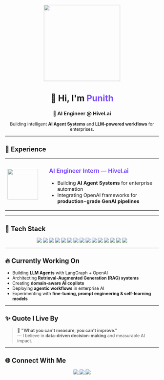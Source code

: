 <p align="center">
  <img src="https://media.giphy.com/media/bGgsc5mWoryfgKBx1u/giphy.gif" width="250"/>
</p>

<h1 align="center">👋 Hi, I'm <span style="color:#7C4DFF">Punith</span></h1>
<h3 align="center">🚀 AI Engineer @ Hivel.ai</h3>

<p align="center">
  Building intelligent <b>AI Agent Systems</b> and <b>LLM-powered workflows</b> for enterprises.
</p>

---

## 💼 Experience

<table>
<tr>
<td width="120">
  <img src="https://cdn.prod.website-files.com/63eb51b67356096260740852/652951ed37ff7efa50d5fd12_Logo.webp" width="100"/>
</td>
<td>
  <h3 style="color:#7C4DFF">AI Engineer Intern — Hivel.ai</h3>
  <ul>
    <li>Building <b>AI Agent Systems</b> for enterprise automation</li>
    <li>Integrating OpenAI frameworks for <b>production-grade GenAI pipelines</b></li>
  </ul>
</td>
</tr>
</table>

---

## 🔧 Tech Stack

<p align="center">
  <img src="https://img.shields.io/badge/OpenAI-000000?style=for-the-badge&logo=openai&logoColor=white"/>
  <img src="https://img.shields.io/badge/Hugging%20Face-000000?style=for-the-badge&logo=huggingface&logoColor=white"/>
  <img src="https://img.shields.io/badge/LangChain-000000?style=for-the-badge&logo=python&logoColor=white"/>
  <img src="https://img.shields.io/badge/LangGraph-000000?style=for-the-badge&logo=python&logoColor=white"/>
  <img src="https://img.shields.io/badge/FAISS-000000?style=for-the-badge&logo=python&logoColor=white"/>
  <img src="https://img.shields.io/badge/Chroma-000000?style=for-the-badge&logo=python&logoColor=white"/>
  <img src="https://img.shields.io/badge/Pinecone-000000?style=for-the-badge&logo=python&logoColor=white"/>
  <img src="https://img.shields.io/badge/MySQL-000000?style=for-the-badge&logo=mysql&logoColor=white"/>
  <img src="https://img.shields.io/badge/PostgreSQL-000000?style=for-the-badge&logo=postgresql&logoColor=white"/>
  <img src="https://img.shields.io/badge/PyTorch-000000?style=for-the-badge&logo=pytorch&logoColor=white"/>
  <img src="https://img.shields.io/badge/TensorFlow-000000?style=for-the-badge&logo=tensorflow&logoColor=white"/>
  <img src="https://img.shields.io/badge/Scikit--Learn-000000?style=for-the-badge&logo=scikit-learn&logoColor=white"/>
  <img src="https://img.shields.io/badge/Flask-000000?style=for-the-badge&logo=flask&logoColor=white"/>
  <img src="https://img.shields.io/badge/FastAPI-000000?style=for-the-badge&logo=fastapi&logoColor=white"/>
  <img src="https://img.shields.io/badge/Tableau-000000?style=for-the-badge&logo=tableau&logoColor=white"/>
</p>

---

## 🔥 Currently Working On

- Building **LLM Agents** with LangGraph + OpenAI  
- Architecting **Retrieval-Augmented Generation (RAG) systems**  
- Creating **domain-aware AI copilots**  
- Deploying **agentic workflows** in enterprise AI  
- Experimenting with **fine-tuning, prompt engineering & self-learning models**  

---

## ✨ Quote I Live By

> 🧭 <b>"What you can't measure, you can't improve."</b>  
> — I believe in <b>data-driven decision-making</b> and measurable AI impact.

---

## 🌐 Connect With Me

<p align="center">
  <a href="https://www.linkedin.com/in/punith42/" target="_blank">
    <img src="https://img.shields.io/badge/LinkedIn-0A66C2?style=for-the-badge&logo=linkedin&logoColor=white"/>
  </a>
  <a href="https://github.com/Punith-42" target="_blank">
    <img src="https://img.shields.io/badge/GitHub-000?style=for-the-badge&logo=github&logoColor=white"/>
  </a>
  <a href="mailto:tummapunith@gmail.com">
    <img src="https://img.shields.io/badge/Email-D14836?style=for-the-badge&logo=gmail&logoColor=white"/>
  </a>
</p>
